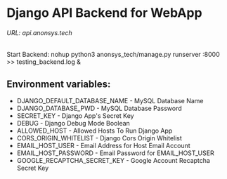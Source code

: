 # Django API Backend for WebApp
###### URL: api.anonsys.tech

Start Backend: nohup python3 anonsys_tech/manage.py runserver <ip>:8000 >> testing_backend.log &
 
## Environment variables:
* DJANGO_DEFAULT_DATABASE_NAME - MySQL Database Name
* DJANGO_DATABASE_PWD - MySQL Database Password
* SECRET_KEY - Django App's Secret Key
* DEBUG - Django Debug Mode Boolean
* ALLOWED_HOST - Allowed Hosts To Run Django App
* CORS_ORIGIN_WHITELIST - Django Cors Origin Whitelist
* EMAIL_HOST_USER - Email Address for Host Email Account
* EMAIL_HOST_PASSWORD - Email Password for EMAIL_HOST_USER
* GOOGLE_RECAPTCHA_SECRET_KEY - Google Account Recaptcha Secret Key
